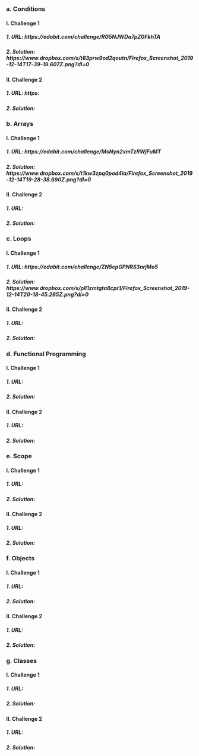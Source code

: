 <h3>a. Conditions
<h4>   I. Challenge 1
<h5>      1. URL: https://edabit.com/challenge/RG5NJWDa7pZGFkhTA
<h5>      2. Solution: https://www.dropbox.com/s/t83prw9od2qoutn/Firefox_Screenshot_2019-12-14T17-39-19.607Z.png?dl=0
<h4>   II. Challenge 2
<h5>      1. URL: https:
<h5>      2. Solution: 

<h3>b. Arrays
<h4>   I. Challenge 1
<h5>      1. URL: https://edabit.com/challenge/MsNyn2xmTzRWjFuMT
<h5>      2. Solution: https://www.dropbox.com/s/t1kw3zpq0pod4ia/Firefox_Screenshot_2019-12-14T19-28-38.690Z.png?dl=0
<h4>   II. Challenge 2
<h5>      1. URL: 
<h5>      2. Solution: 

<h3>c. Loops
<h4>   I. Challenge 1
<h5>      1. URL: https://edabit.com/challenge/ZN5cpGPNRS3nrjMo5
<h5>      2. Solution: https://www.dropbox.com/s/pll1zmtgta8cpr1/Firefox_Screenshot_2019-12-14T20-18-45.265Z.png?dl=0
<h4>   II. Challenge 2
<h5>      1. URL: 
<h5>      2. Solution: 

<h3>d. Functional Programming
<h4>   I. Challenge 1
<h5>      1. URL: 
<h5>      2. Solution: 
<h4>   II. Challenge 2
<h5>      1. URL: 
<h5>      2. Solution: 

<h3>e. Scope
<h4>   I. Challenge 1
<h5>      1. URL: 
<h5>      2. Solution: 
<h4>   II. Challenge 2
<h5>      1. URL:
<h5>      2. Solution:

<h3>f. Objects
<h4>   I. Challenge 1
<h5>      1. URL: 
<h5>      2. Solution: 
<h4>   II. Challenge 2
<h5>      1. URL: 
<h5>      2. Solution: 

<h3>g. Classes
<h4>   I. Challenge 1
<h5>      1. URL: 
<h5>      2. Solution:
<h4>   II. Challenge 2
<h5>      1. URL:
<h5>      2. Solution:
